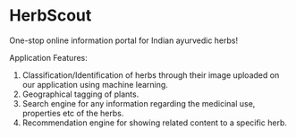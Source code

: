 # HerbScout
One-stop online information portal for Indian ayurvedic herbs!

Application Features: 
1. Classification/Identification of herbs through their image uploaded on our application using machine learning. 
2. Geographical tagging of plants. 
3. Search engine for any information regarding the medicinal use, properties etc of the herbs. 
4. Recommendation engine for showing related content to a specific herb.


